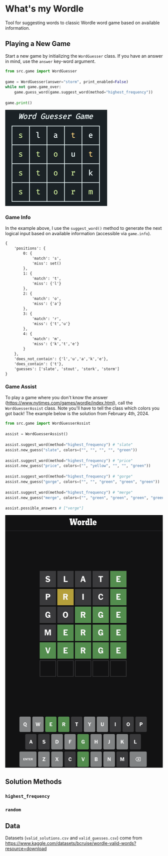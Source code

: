 # What's my Wordle

Tool for suggesting words to classic Wordle word game based on available information.

## Playing a New Game

Start a new game by initializing the `WordGuesser` class. If you have an answer in mind, use the `answer` key-word argument.

```python
from src.game import WordGuesser

game = WordGuesser(answer="storm", print_enabled=False)
while not game.game_over:
    game.guess_word(game.suggest_word(method="highest_frequency"))

game.print()
```

![Alt text](figures/storm.png)

### Game Info

In the example above, I use the `suggest_word()` method to generate the next logical input based on available information (accessible via `game.info`).

```
{
    'positions': {
        0: {
            'match': 's',
            'miss': set()
        },
        1: {
            'match': 't',
            'miss': {'l'}
        },
        2: {
            'match': 'o',
            'miss': {'a'}
        },
        3: {
            'match': 'r',
            'miss': {'t','u'}
        },
        4: {
            'match': 'm',
            'miss': {'k','t','e'}
        }
    },
    'does_not_contain': {'l','u','a','k','e'},
    'does_contain': {'t'},
    'guesses': ['slate', 'stout', 'stork', 'storm']
}
```

### Game Assist

To play a game where you don't know the answer (https://www.nytimes.com/games/wordle/index.html), call the `WordGuesserAssist` class. Note you'll have to tell the class which colors you got back! The example below is the solution from February 4th, 2024.

```python
from src.game import WordGuesserAssist

assist = WordGuesserAssist()

assist.suggest_word(method="highest_frequency") # "slate"
assist.new_guess("slate", colors=("", "", "", "", "green"))

assist.suggest_word(method="highest_frequency") # "price"
assist.new_guess("price", colors=("", "yellow", "", "", "green"))

assist.suggest_word(method="highest_frequency") # "gorge"
assist.new_guess("gorge", colors=("", "", "green", "green", "green"))

assist.suggest_word(method="highest_frequency") # "merge"
assist.new_guess("merge", colors=("", "green", "green", "green", "green"))

assist.possible_answers # ["verge"]
```

![Alt text](figures/live-wordle.png)

## Solution Methods

### `highest_frequency`

### `random`

## Data

Datasets (`valid_solutions.csv` and `valid_guesses.csv`) come from https://www.kaggle.com/datasets/bcruise/wordle-valid-words?resource=download
